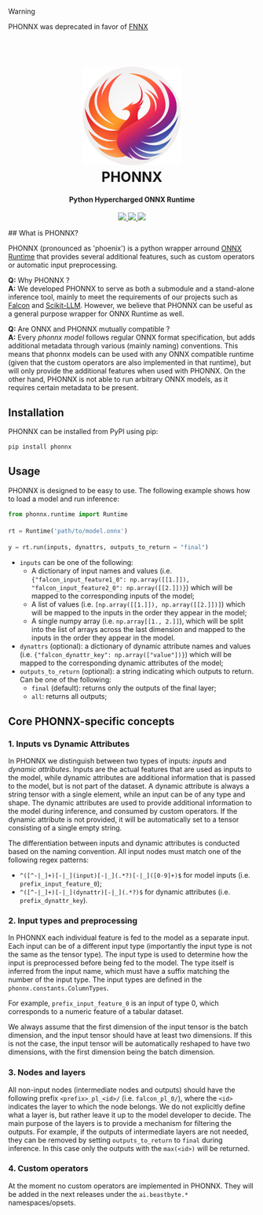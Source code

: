

> [!WARNING]
> PHONNX was deprecated in favor of [FNNX](https://github.com/BeastByteAI/fnnx)


<h1 align="center">
  <br>
 <img src="https://github.com/BeastByteAI/.github/blob/main/phonnx_logo.png?raw=true" alt="AgentDingo" width="200" height = "200">
  <br>
  PHONNX
  <br>
</h1>

<h4 align="center">Python Hypercharged ONNX Runtime</h4>

<p align="center">
  <a href="https://github.com/OKUA1/BeastByteAI/phonnx">
    <img src="https://img.shields.io/github/v/release/BeastByteAI/phonnx.svg">
  </a>
  <a href="https://opensource.org/licenses/MIT">
    <img src="https://img.shields.io/badge/License-MIT-yellow.svg">
  </a>
  <a href="https://discord.gg/YDAbwuWK7V">
    <img src="https://dcbadge.vercel.app/api/server/YDAbwuWK7V?compact=true&style=flat">
  </a>
</p>
## What is PHONNX?

PHONNX (pronounced as 'phoenix') is a python wrapper arround [ONNX Runtime](https://onnxruntime.ai/) that provides several additional features, such as custom operators or automatic input preprocessing.

**Q:** Why PHONNX ? <br>
**A:** We developed PHONNX to serve as both a submodule and a stand-alone inference tool, mainly to meet the requirements of our projects such as [Falcon](https://github.com/BeastByteAI/falcon) and [Scikit-LLM](https://github.com/iryna-kondr/scikit-llm). However, we believe that PHONNX can be useful as a general purpose wrapper for ONNX Runtime as well.

**Q:** Are ONNX and PHONNX mutually compatible ? <br>
**A:** Every _phonnx model_ follows regular ONNX format specification, but adds additional metadata through various (mainly naming) conventions. This means that phonnx models can be used with any ONNX compatible runtime (given that the custom operators are also implemented in that runtime), but will only provide the additional features when used with PHONNX. On the other hand, PHONNX is not able to run arbitrary ONNX models, as it requires certain metadata to be present.

## Installation

PHONNX can be installed from PyPI using pip:

```bash
pip install phonnx
```

## Usage

PHONNX is designed to be easy to use. The following example shows how to load a model and run inference:

```python
from phonnx.runtime import Runtime

rt = Runtime('path/to/model.onnx')

y = rt.run(inputs, dynattrs, outputs_to_return = "final")
```

- `inputs` can be one of the following:
  - A dictionary of input names and values (i.e. `{"falcon_input_feature1_0": np.array([[1.]]), "falcon_input_feature2_0": np.array([[2.]])}`) which will be mapped to the corresponding inputs of the model;
  - A list of values (i.e. `[np.array([[1.]]), np.array([[2.]])]`) which will be mapped to the inputs in the order they appear in the model;
  - A single numpy array (i.e. `np.array[[1., 2.]]`), which will be split into the list of arrays across the last dimension and mapped to the inputs in the order they appear in the model.
- `dynattrs` (optional): a dictionary of dynamic attribute names and values (i.e. `{"falcon_dynattr_key": np.array(["value"])}`) which will be mapped to the corresponding dynamic attributes of the model;
- `outputs_to_return` (optional): a string indicating which outputs to return. Can be one of the following:
  - `final` (default): returns only the outputs of the final layer;
  - `all`: returns all outputs;

## Core PHONNX-specific concepts

### 1. Inputs vs Dynamic Attributes

In PHONNX we distinguish between two types of inputs: _inputs_ and _dynamic attributes_. Inputs are the actual features that are used as inputs to the model, while dynamic attributes are additional information that is passed to the model, but is not part of the dataset. A dynamic attribute is always a string tensor with a single element, while an input can be of any type and shape. The dynamic attributes are used to provide additional information to the model during inference, and consumed by custom operators. If the dynamic attribute is not provided, it will be automatically set to a tensor consisting of a single empty string.

The differentiation between inputs and dynamic attributes is conducted based on the naming convention. All input nodes must match one of the following regex patterns:

- `^([^-|_]+)[-|_](input)[-|_](.*?)[-|_]([0-9]+)$` for model inputs (i.e. `prefix_input_feature_0`);
- `^([^-|_]+)[-|_](dynattr)[-|_](.*?)$` for dynamic attributes (i.e. `prefix_dynattr_key`).

### 2. Input types and preprocessing

In PHONNX each individual feature is fed to the model as a separate input. Each input can be of a different input type (importantly the input type is not the same as the tensor type). The input type is used to determine how the input is preprocessed before being fed to the model. The type itself is inferred from the input name, which must have a suffix matching the number of the input type. The input types are defined in the `phonnx.constants.ColumnTypes`.

For example, `prefix_input_feature_0` is an input of type 0, which corresponds to a numeric feature of a tabular dataset.

We always assume that the first dimension of the input tensor is the batch dimension, and the input tensor should have at least two dimensions. If this is not the case, the input tensor will be automatically reshaped to have two dimensions, with the first dimension being the batch dimension.

### 3. Nodes and layers

All non-input nodes (intermediate nodes and outputs) should have the following prefix `<prefix>_pl_<id>/` (i.e. `falcon_pl_0/`), where the `<id>` indicates the layer to which the node belongs. We do not explicitly define what a layer is, but rather leave it up to the model developer to decide. The main purpose of the layers is to provide a mechanism for filtering the outputs. For example, if the outputs of intermediate layers are not needed, they can be removed by setting `outputs_to_return` to `final` during inference. In this case only the outputs with the `max(<id>)` will be returned.

### 4. Custom operators

At the moment no custom operators are implemented in PHONNX. They will be added in the next releases under the `ai.beastbyte.*` namespaces/opsets.

